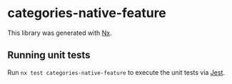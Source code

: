 # categories-native-feature

This library was generated with [Nx](https://nx.dev).

## Running unit tests

Run `nx test categories-native-feature` to execute the unit tests via [Jest](https://jestjs.io).

